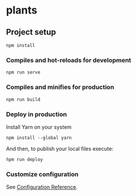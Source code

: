 # plants

## Project setup
```
npm install
```

### Compiles and hot-reloads for development
```
npm run serve
```

### Compiles and minifies for production
```
npm run build
```

### Deploy in production

Install Yarn on your system

```
npm install --global yarn
```

And then, to publish your local files execute: 

```
ǹpm run deploy
```



### Customize configuration
See [Configuration Reference](https://cli.vuejs.org/config/).
